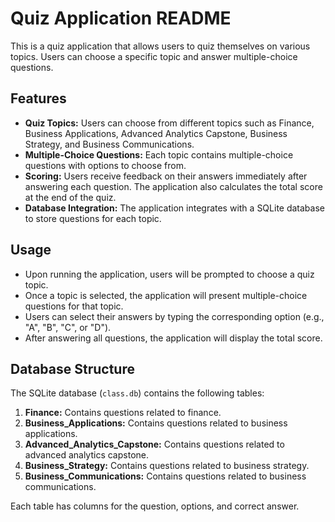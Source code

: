 # Quiz Application README

This is a quiz application that allows users to quiz themselves on various topics. Users can choose a specific topic and answer multiple-choice questions.

## Features

- **Quiz Topics:** Users can choose from different topics such as Finance, Business Applications, Advanced Analytics Capstone, Business Strategy, and Business Communications.
- **Multiple-Choice Questions:** Each topic contains multiple-choice questions with options to choose from.
- **Scoring:** Users receive feedback on their answers immediately after answering each question. The application also calculates the total score at the end of the quiz.
- **Database Integration:** The application integrates with a SQLite database to store questions for each topic.

## Usage

- Upon running the application, users will be prompted to choose a quiz topic.
- Once a topic is selected, the application will present multiple-choice questions for that topic.
- Users can select their answers by typing the corresponding option (e.g., "A", "B", "C", or "D").
- After answering all questions, the application will display the total score.

## Database Structure

The SQLite database (`class.db`) contains the following tables:

1. **Finance:** Contains questions related to finance.
2. **Business_Applications:** Contains questions related to business applications.
3. **Advanced_Analytics_Capstone:** Contains questions related to advanced analytics capstone.
4. **Business_Strategy:** Contains questions related to business strategy.
5. **Business_Communications:** Contains questions related to business communications.

Each table has columns for the question, options, and correct answer.


